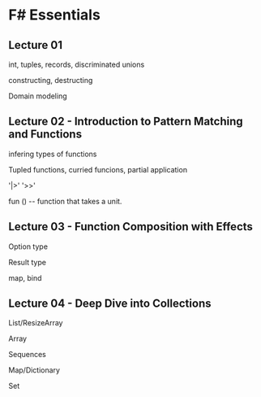 # F# Essentials

## Lecture 01

int, tuples, records, discriminated unions

constructing, destructing

Domain modeling

## Lecture 02 - Introduction to Pattern Matching and Functions

infering types of functions

Tupled functions, curried funcions, partial application

'|>' '>>'

fun ()  -- function that takes a unit.

## Lecture 03 - Function Composition with Effects

Option type

Result type

map, bind

## Lecture 04 - Deep Dive into Collections

List/ResizeArray

Array

Sequences

Map/Dictionary

Set

